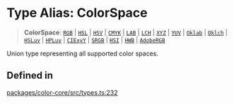 # Type Alias: ColorSpace

> **ColorSpace**: [`RGB`](RGB.md) \| [`HSL`](HSL.md) \| [`HSV`](HSV.md) \| [`CMYK`](CMYK.md) \| [`LAB`](LAB.md) \| [`LCH`](LCH.md) \| [`XYZ`](../interfaces/XYZ.md) \| [`YUV`](YUV.md) \| [`Oklab`](Oklab.md) \| [`Oklch`](Oklch.md) \| [`HSLuv`](HSLuv.md) \| [`HPLuv`](HPLuv.md) \| [`CIExyY`](CIExyY.md) \| [`SRGB`](SRGB.md) \| [`HSI`](HSI.md) \| [`HWB`](HWB.md) \| [`AdobeRGB`](AdobeRGB.md)

Union type representing all supported color spaces.

## Defined in

[packages/color-core/src/types.ts:232](https://github.com/iamlite/color-core-mono-test/blob/d94d70fcd3b8bc32b54a8388048088ead1ff133f/packages/color-core/src/types.ts#L232)
